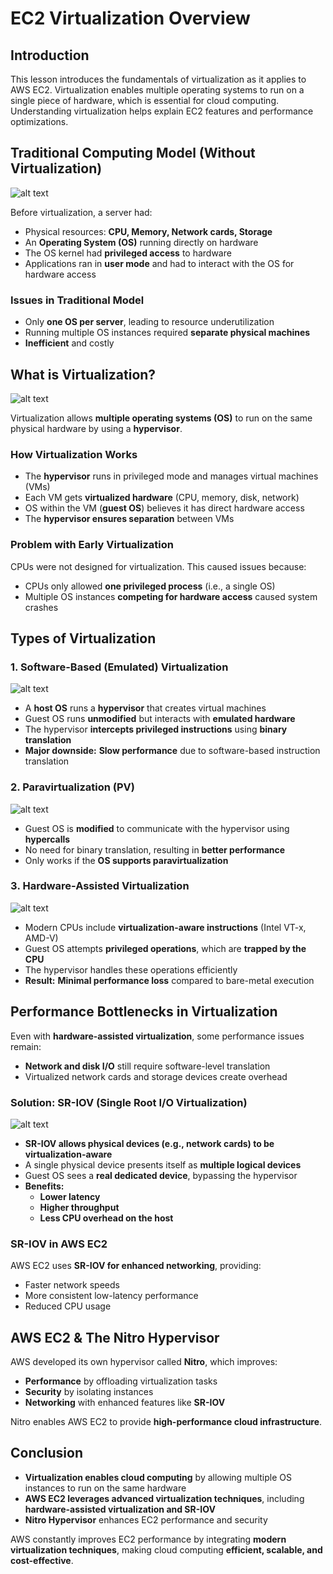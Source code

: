# EC2 Virtualization Overview

## Introduction

This lesson introduces the fundamentals of virtualization as it applies to AWS EC2. Virtualization enables multiple operating systems to run on a single piece of hardware, which is essential for cloud computing. Understanding virtualization helps explain EC2 features and performance optimizations.

## Traditional Computing Model (Without Virtualization)

![alt text](image.png)

Before virtualization, a server had:

- Physical resources: **CPU, Memory, Network cards, Storage**
- An **Operating System (OS)** running directly on hardware
- The OS kernel had **privileged access** to hardware
- Applications ran in **user mode** and had to interact with the OS for hardware access

### Issues in Traditional Model

- Only **one OS per server**, leading to resource underutilization
- Running multiple OS instances required **separate physical machines**
- **Inefficient** and costly

## What is Virtualization?

![alt text](image-1.png)

Virtualization allows **multiple operating systems (OS)** to run on the same physical hardware by using a **hypervisor**.

### How Virtualization Works

- The **hypervisor** runs in privileged mode and manages virtual machines (VMs)
- Each VM gets **virtualized hardware** (CPU, memory, disk, network)
- OS within the VM (**guest OS**) believes it has direct hardware access
- The **hypervisor ensures separation** between VMs

### Problem with Early Virtualization

CPUs were not designed for virtualization. This caused issues because:

- CPUs only allowed **one privileged process** (i.e., a single OS)
- Multiple OS instances **competing for hardware access** caused system crashes

## Types of Virtualization

### 1️. **Software-Based (Emulated) Virtualization**

![alt text](image-2.png)

- A **host OS** runs a **hypervisor** that creates virtual machines
- Guest OS runs **unmodified** but interacts with **emulated hardware**
- The hypervisor **intercepts privileged instructions** using **binary translation**
- **Major downside:** **Slow performance** due to software-based instruction translation

### 2️. **Paravirtualization (PV)**

![alt text](image-3.png)

- Guest OS is **modified** to communicate with the hypervisor using **hypercalls**
- No need for binary translation, resulting in **better performance**
- Only works if the **OS supports paravirtualization**

### 3️. **Hardware-Assisted Virtualization**

![alt text](image-4.png)

- Modern CPUs include **virtualization-aware instructions** (Intel VT-x, AMD-V)
- Guest OS attempts **privileged operations**, which are **trapped by the CPU**
- The hypervisor handles these operations efficiently
- **Result:** **Minimal performance loss** compared to bare-metal execution

## Performance Bottlenecks in Virtualization

Even with **hardware-assisted virtualization**, some performance issues remain:

- **Network and disk I/O** still require software-level translation
- Virtualized network cards and storage devices create overhead

### **Solution: SR-IOV (Single Root I/O Virtualization)**

![alt text](image-5.png)

- **SR-IOV allows physical devices (e.g., network cards) to be virtualization-aware**
- A single physical device presents itself as **multiple logical devices**
- Guest OS sees a **real dedicated device**, bypassing the hypervisor
- **Benefits:**
  - **Lower latency**
  - **Higher throughput**
  - **Less CPU overhead on the host**

### **SR-IOV in AWS EC2**

AWS EC2 uses **SR-IOV for enhanced networking**, providing:

- Faster network speeds
- More consistent low-latency performance
- Reduced CPU usage

## AWS EC2 & The Nitro Hypervisor

AWS developed its own hypervisor called **Nitro**, which improves:

- **Performance** by offloading virtualization tasks
- **Security** by isolating instances
- **Networking** with enhanced features like **SR-IOV**

Nitro enables AWS EC2 to provide **high-performance cloud infrastructure**.

## Conclusion

- **Virtualization enables cloud computing** by allowing multiple OS instances to run on the same hardware
- **AWS EC2 leverages advanced virtualization techniques**, including **hardware-assisted virtualization and SR-IOV**
- **Nitro Hypervisor** enhances EC2 performance and security

AWS constantly improves EC2 performance by integrating **modern virtualization techniques**, making cloud computing **efficient, scalable, and cost-effective**.
